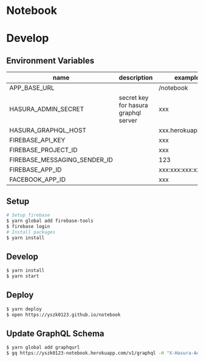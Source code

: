 # Notebook

# Develop
## Environment Variables

| name | description | example |
| --- | --- | --- |
| APP_BASE_URL |  | /notebook |
| HASURA_ADMIN_SECRET | secret key for hasura graphql server | xxx |
| HASURA_GRAPHQL_HOST |  | xxx.herokuapp.com |
| FIREBASE_API_KEY |  | xxx |
| FIREBASE_PROJECT_ID |  | xxx |
| FIREBASE_MESSAGING_SENDER_ID |  | 123 |
| FIREBASE_APP_ID |  | xxx:xxx:xxx:xxx |
| FACEBOOK_APP_ID |  | xxx |

## Setup

```bash
# Setup firebase
$ yarn global add firebase-tools
$ firebase login
# Install packages
$ yarn install
```

## Develop

```sh
$ yarn install
$ yarn start
```

## Deploy

```sh
$ yarn deploy
$ open https://yszk0123.github.io/notebook
```

## Update GraphQL Schema

```bash
$ yarn global add graphqurl
$ gq https://yszk0123-notebook.herokuapp.com/v1/graphql -H "X-Hasura-Admin-Secret: $HASURA_ADMIN_SECRET" --introspect > schema.graphql
```
